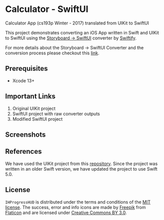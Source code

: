 # Calculator - SwiftUI
Calculator App (cs193p Winter - 2017) translated from UIKit to SwiftUI

This project demonstrates converting an iOS App written in Swift and UIKit to SwiftUI using the [Storyboard → SwiftUI](https://swiftify.com/converter/storyboard2swiftui/) converter by [Swiftify](https://swiftify.com/converter/code/). 

For more details about the Storyboard -> SwiftUI Converter and the conversion process please checkout this
[link](https://medium.com/@mdibrahimhassan/we-have-recently-released-an-update-for-our-swiftui-converter-and-now-we-have-added-support-for-the-cd0dbc117bd5).

## Prerequisites

 - Xcode 13+

## Important Links
1. Original UIKit project
2. SwiftUI project with raw converter outputs
3. Modified SwiftUI project

## Screenshots


## References
We have used the UIKit project from this [repository](https://github.com/m2mtech/calculator-2017). Since the project was written in an older Swift version, we have updated the project to use Swift 5.0.

## License

`IHProgressHUD`  is distributed under the terms and conditions of the  [MIT license](https://github.com/Swiftify-Corp/IHProgressHUD/blob/master/LICENSE). The success, error and info icons are made by  [Freepik](http://www.freepik.com/)  from  [Flaticon](http://www.flaticon.com/)  and are licensed under  [Creative Commons BY 3.0](http://creativecommons.org/licenses/by/3.0/).


